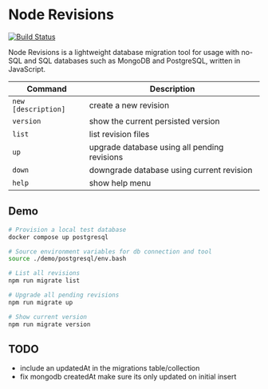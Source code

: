 Node Revisions
==============

[![Build Status](https://github.com/eddiecorrigall/node-revisions/actions/workflows/main.yml/badge.svg)](https://github.com/eddiecorrigall/node-revisions/actions/workflows/main.yml)

Node Revisions is a lightweight database migration tool for usage with no-SQL and SQL databases such as MongoDB and PostgreSQL, written in JavaScript.

| Command             | Description                                  |
| ------------------- | -------------------------------------------- |
| `new [description]` | create a new revision                        |
| `version`           | show the current persisted version           |
| `list`              | list revision files                          |
| `up`                | upgrade database using all pending revisions |
| `down`              | downgrade database using current revision    |
| `help`              | show help menu                               |

## Demo

```bash
# Provision a local test database
docker compose up postgresql

# Source environment variables for db connection and tool 
source ./demo/postgresql/env.bash

# List all revisions
npm run migrate list

# Upgrade all pending revisions
npm run migrate up

# Show current version
npm run migrate version
```

## TODO
- include an updatedAt in the migrations table/collection
- fix mongodb createdAt make sure its only updated on initial insert
